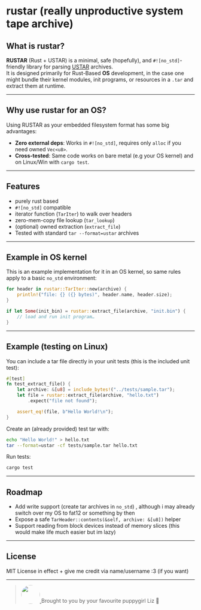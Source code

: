 
# rustar (really unproductive system tape archive)

## What is rustar?  
**RUSTAR** (Rust + USTAR) is a minimal, safe (hopefully), and `#![no_std]`-friendly library for parsing [USTAR](https://en.wikipedia.org/wiki/Tar_(computing)#UStar_format) archives.  
It is designed primarily for Rust-Based **OS** development, in the case one might bundle their kernel modules, init programs, or resources in a `.tar` and extract them at runtime.


---

## Why use rustar for an OS?
Using RUSTAR as your embedded filesystem format has some big advantages:
- **Zero external deps**: Works in `#![no_std]`, requires only `alloc` if you need owned `Vec<u8>`.  
- **Cross-tested**: Same code works on bare metal (e.g your OS kernel) and on Linux/Win with `cargo test`.

---

## Features
- purely rust based
- `#![no_std]` compatible  
- iterator function (`TarIter`) to walk over headers  
- zero-mem-copy file lookup (`tar_lookup`)  
- (optional) owned extraction (`extract_file`)  
- Tested with standard `tar --format=ustar` archives  

---

## Example in  OS kernel
This is an example implementation for it in an OS kernel, so same rules apply to a basic ```no_std``` environment:
```rust
for header in rustar::TarIter::new(archive) {
    println!("file: {} ({} bytes)", header.name, header.size);
}

if let Some(init_bin) = rustar::extract_file(archive, "init.bin") {
    // load and run init program…
}
```

---

## Example (testing on Linux)
You can include a tar file directly in your unit tests (this is the included unit test):

```rust
#[test]
fn test_extract_file() {
    let archive: &[u8] = include_bytes!("../tests/sample.tar");
    let file = rustar::extract_file(archive, "hello.txt")
        .expect("file not found");

    assert_eq!(file, b"Hello World!\n");
}
```

Create an (already provided) test tar with:

```bash
echo "Hello World!" > hello.txt
tar --format=ustar -cf tests/sample.tar hello.txt
```

Run tests:

```bash
cargo test
```

---

## Roadmap
- Add write support (create tar archives in `no_std`) , although i may already switch over my OS to fat12 or something by then
- Expose a safe `TarHeader::contents(&self, archive: &[u8])` helper  
- Support reading from block devices instead of memory slices (this would make life much easier but im lazy)

---

## License

MIT License in effect + give me credit via name/username :3 (if you want)

---

><a href="https://github.com/x-nbnv">
>   <img src="https://avatars.githubusercontent.com/u/65957437?v=4" width="50" height="50" style="border-radius:50%; vertical-align:bottom;"/>
> </a>
> Brought to you by your favourite puppygirl Liz 🐾
